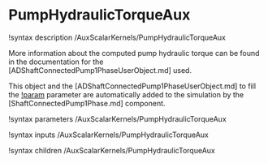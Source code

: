 # PumpHydraulicTorqueAux

!syntax description /AuxScalarKernels/PumpHydraulicTorqueAux

More information about the computed pump hydraulic torque can be found in the
documentation for the [ADShaftConnectedPump1PhaseUserObject.md] used.

This object and the [ADShaftConnectedPump1PhaseUserObject.md] to fill the
[!param](/AuxScalarKernels/PumpHydraulicTorqueAux/pump_uo) parameter are
automatically added to the simulation by the [ShaftConnectedPump1Phase.md] component.

!syntax parameters /AuxScalarKernels/PumpHydraulicTorqueAux

!syntax inputs /AuxScalarKernels/PumpHydraulicTorqueAux

!syntax children /AuxScalarKernels/PumpHydraulicTorqueAux
